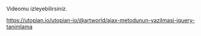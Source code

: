 Videomu izleyebilirsiniz.

https://utopian.io/utopian-io/@artworld/ajax-metodunun-yazilmasi-jquery-tanimlama
